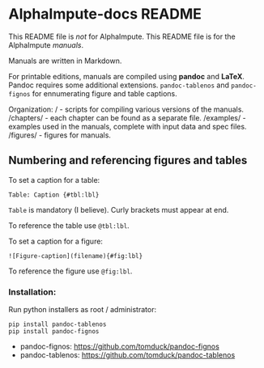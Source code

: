 # AlphaImpute-docs README

This README file is *not* for AlphaImpute.
This README file is for the AlphaImpute *manuals*.

Manuals are written in Markdown.

For printable editions, manuals are compiled using **pandoc** and **LaTeX**.
Pandoc requires some additional extensions.
`pandoc-tablenos` and `pandoc-fignos` for ennumerating figure and table captions.


Organization:
/             - scripts for compiling various versions of the manuals.
/chapters/    - each chapter can be found as a separate file.
/examples/    - examples used in the manuals, complete with input data and spec files.
/figures/     - figures for manuals.


## Numbering and referencing figures and tables

To set a caption for a table:

```
Table: Caption {#tbl:lbl} 
```
`Table` is mandatory (I believe). Curly brackets must appear at end.

To reference the table use `@tbl:lbl`.

To set a caption for a figure:

```
![Figure-caption](filename){#fig:lbl}
```

To reference the figure use `@fig:lbl`.

### Installation:

Run python installers as root / administrator:

```
pip install pandoc-tablenos 
pip install pandoc-fignos
``` 

* pandoc-fignos: https://github.com/tomduck/pandoc-fignos
* pandoc-tablenos: https://github.com/tomduck/pandoc-tablenos

